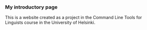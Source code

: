 ### My introductory page

This is a website created as a project in the Command Line Tools for Linguists course in the University of Helsinki.  

